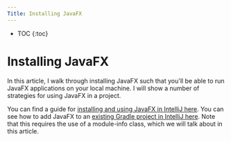 ```yaml
---
Title: Installing JavaFX
---
```


* TOC
{:toc}

# Installing JavaFX

In this article, I walk through installing JavaFX such that you'll be able to run JavaFX applications on your local machine. I will show a number of strategies for using JavaFX in a project.

You can find a guide for [installing and using JavaFX in IntelliJ here](https://openjfx.io/openjfx-docs/#IDE-Intellij). You can see how to add JavaFX to an [existing Gradle project in IntelliJ here](https://openjfx.io/openjfx-docs/#IDE-Intellij). Note that this requires the use of a module-info class, which we will talk about in this article.

